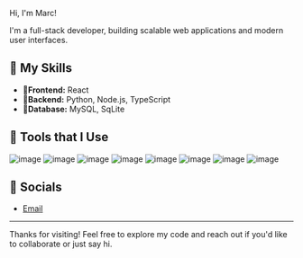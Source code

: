 Hi, I'm Marc!

I'm a full-stack developer, building scalable web applications and modern user interfaces.

## 🍯 My Skills

- 🐝**Frontend:** React
- 🐝**Backend:** Python, Node.js, TypeScript
- 🐝**Database:** MySQL, SqLite

## 🍯 Tools that I Use

![image](https://img.shields.io/badge/next%20js-000000?style=for-the-badge&logo=nextdotjs&logoColor=white)
![image](https://img.shields.io/badge/React-20232A?style=for-the-badge&logo=react&logoColor=61DAFB)
![image](https://img.shields.io/badge/TypeScript-007ACC?style=for-the-badge&logo=typescript&logoColor=white)
![image](https://img.shields.io/badge/Prisma-3982CE?style=for-the-badge&logo=Prisma&logoColor=white)
![image](https://img.shields.io/badge/MySQL-005C84?style=for-the-badge&logo=mysql&logoColor=white)
![image](https://img.shields.io/badge/Python-FFD43B?style=for-the-badge&logo=python&logoColor=blue)
![image](https://img.shields.io/badge/HTML5-E34F26?style=for-the-badge&logo=html5&logoColor=white)
![image](https://img.shields.io/badge/Tailwind_CSS-38B2AC?style=for-the-badge&logo=tailwind-css&logoColor=white)

## 🍯 Socials

- [Email](mailto:mapamarcrovic@gmail.com)

---

Thanks for visiting! Feel free to explore my code and reach out if you'd like to collaborate or just say hi.
